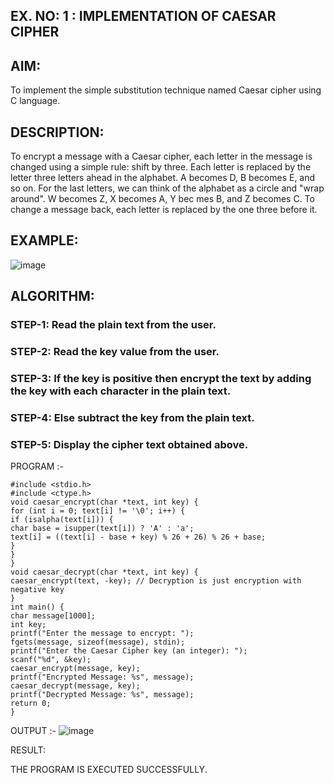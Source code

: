 ## EX. NO: 1 : IMPLEMENTATION OF CAESAR CIPHER
 

## AIM:

To implement the simple substitution technique named Caesar cipher using C language.

## DESCRIPTION:

To encrypt a message with a Caesar cipher, each letter in the message is changed using a simple rule: shift by three. Each letter is replaced by the letter three letters ahead in the alphabet. A becomes D, B becomes E, and so on. For the last letters, we can think of the
alphabet as a circle and "wrap around". W becomes Z, X becomes A, Y bec mes B, and Z
becomes C. To change a message back, each letter is replaced by the one three before it.

## EXAMPLE:



![image](https://github.com/Hemamanigandan/CNS/assets/149653568/eb9c6c43-8c80-4cdd-b9d4-91705a311c79)


## ALGORITHM:

### STEP-1: Read the plain text from the user.
### STEP-2: Read the key value from the user.
### STEP-3: If the key is positive then encrypt the text by adding the key with each character in the plain text.
### STEP-4: Else subtract the key from the plain text.
### STEP-5: Display the cipher text obtained above.


PROGRAM :-
```
#include <stdio.h>
#include <ctype.h>
void caesar_encrypt(char *text, int key) {
for (int i = 0; text[i] != '\0'; i++) {
if (isalpha(text[i])) {
char base = isupper(text[i]) ? 'A' : 'a';
text[i] = ((text[i] - base + key) % 26 + 26) % 26 + base;
}
}
}
void caesar_decrypt(char *text, int key) {
caesar_encrypt(text, -key); // Decryption is just encryption with negative key
}
int main() {
char message[1000];
int key;
printf("Enter the message to encrypt: ");
fgets(message, sizeof(message), stdin);
printf("Enter the Caesar Cipher key (an integer): ");
scanf("%d", &key);
caesar_encrypt(message, key);
printf("Encrypted Message: %s", message);
caesar_decrypt(message, key);
printf("Decrypted Message: %s", message);
return 0;
}
```



OUTPUT :-
![image](https://github.com/user-attachments/assets/5577af7a-9a01-4ce1-ae47-728ea4c25ff8)

RESULT:

THE PROGRAM IS EXECUTED SUCCESSFULLY.

